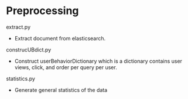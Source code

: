 Preprocessing
=============
extract.py
 - Extract document from elasticsearch.

construcUBdict.py
 - Construct userBehaviorDictionary which is a dictionary contains user views, click, and order per query per user.

statistics.py
 - Generate general statistics of the data